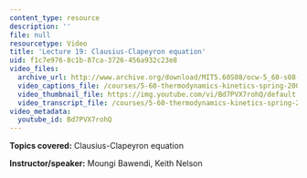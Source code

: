 ```yaml
---
content_type: resource
description: ''
file: null
resourcetype: Video
title: 'Lecture 19: Clausius-Clapeyron equation'
uid: f1c7e976-8c1b-87ca-3726-456a932c23e8
video_files:
  archive_url: http://www.archive.org/download/MIT5.60S08/ocw-5_60-s08-lec19_300k.mp4
  video_captions_file: /courses/5-60-thermodynamics-kinetics-spring-2008/0240fa55c2e45caabc7a9e99fd1bb340_Bd7PVX7rohQ.vtt
  video_thumbnail_file: https://img.youtube.com/vi/Bd7PVX7rohQ/default.jpg
  video_transcript_file: /courses/5-60-thermodynamics-kinetics-spring-2008/cd9a645c5f3b5a7afa1b44abf7785320_Bd7PVX7rohQ.pdf
video_metadata:
  youtube_id: Bd7PVX7rohQ
---
```


**Topics covered:** Clausius-Clapeyron equation

**Instructor/speaker:** Moungi Bawendi, Keith Nelson
